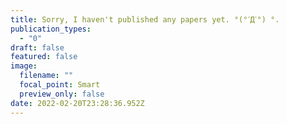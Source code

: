 ```yaml
---
title: Sorry, I haven't published any papers yet. °(°ˊДˋ°) °.
publication_types:
  - "0"
draft: false
featured: false
image:
  filename: ""
  focal_point: Smart
  preview_only: false
date: 2022-02-20T23:28:36.952Z
---
```

